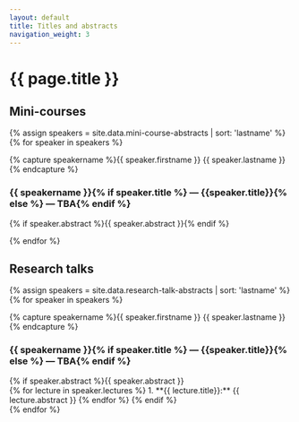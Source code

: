 ```yaml
---
layout: default
title: Titles and abstracts
navigation_weight: 3
---
```


# {{ page.title }}

## Mini-courses 
{% assign speakers = site.data.mini-course-abstracts | sort: 'lastname' %}
{% for speaker in speakers %}

<div class="abstract">
{% capture speakername %}{{ speaker.firstname }} {{ speaker.lastname }} {% endcapture %}
<h3 id="{{ speakername | slugify }}">{{ speakername }}{% if speaker.title %} — {{speaker.title}}{% else %} — TBA{% endif %}</h3>
{% if speaker.abstract %}{{ speaker.abstract }}{% endif %}
</div>

{% endfor %}

## Research talks
{% assign speakers = site.data.research-talk-abstracts | sort: 'lastname' %}
{% for speaker in speakers %}

<div class="abstract">
{% capture speakername %}{{ speaker.firstname }} {{ speaker.lastname }} {% endcapture %}
<h3 id="{{ speakername | slugify }}">{{ speakername }}{% if speaker.title %} — {{speaker.title}}{% else %} — TBA{% endif %}</h3>
{% if speaker.abstract %}{{ speaker.abstract }}<br/>
{% for lecture in speaker.lectures %}
1. **{{ lecture.title}}:** {{ lecture.abstract }}
{% endfor %}
{% endif %}
</div>
{% endfor %}

